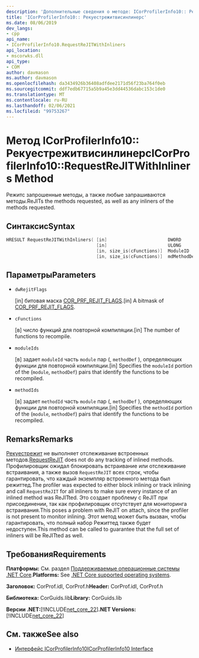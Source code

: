 ```yaml
---
description: 'Дополнительные сведения о методе: ICorProfilerInfo10:: Рекуестрежитвисинлинерс'
title: 'ICorProfilerInfo10:: Рекуестрежитвисинлинерс'
ms.date: 08/06/2019
dev_langs:
- cpp
api_name:
- ICorProfilerInfo10.RequestReJITWithInliners
api_location:
- mscorwks.dll
api_type:
- COM
author: davmason
ms.author: davmason
ms.openlocfilehash: da3434926b36408adfdee2171d56f23ba764f0eb
ms.sourcegitcommit: ddf7edb67715a5b9a45e3dd44536dabc153c1de0
ms.translationtype: MT
ms.contentlocale: ru-RU
ms.lasthandoff: 02/06/2021
ms.locfileid: "99753267"
---
```

# <a name="icorprofilerinfo10requestrejitwithinliners-method"></a><span data-ttu-id="63e95-103">Метод ICorProfilerInfo10:: Рекуестрежитвисинлинерс</span><span class="sxs-lookup"><span data-stu-id="63e95-103">ICorProfilerInfo10::RequestReJITWithInliners Method</span></span>

<span data-ttu-id="63e95-104">Режитс запрошенные методы, а также любые запрашиваются методы.</span><span class="sxs-lookup"><span data-stu-id="63e95-104">ReJITs the methods requested, as well as any inliners of the methods requested.</span></span>

## <a name="syntax"></a><span data-ttu-id="63e95-105">Синтаксис</span><span class="sxs-lookup"><span data-stu-id="63e95-105">Syntax</span></span>

```cpp
HRESULT RequestReJITWithInliners( [in]                       DWORD       dwRejitFlags,
                                  [in]                       ULONG       cFunctions,
                                  [in, size_is(cFunctions)]  ModuleID    moduleIds[],
                                  [in, size_is(cFunctions)]  mdMethodDef methodIds[]);
```

## <a name="parameters"></a><span data-ttu-id="63e95-106">Параметры</span><span class="sxs-lookup"><span data-stu-id="63e95-106">Parameters</span></span>

- `dwRejitFlags`

  <span data-ttu-id="63e95-107">\[in] битовая маска [COR_PRF_REJIT_FLAGS](cor-prf-rejit-flags-enumeration.md).</span><span class="sxs-lookup"><span data-stu-id="63e95-107">\[in] A bitmask of [COR_PRF_REJIT_FLAGS](cor-prf-rejit-flags-enumeration.md).</span></span>

- `cFunctions`

  <span data-ttu-id="63e95-108">\[в] число функций для повторной компиляции.</span><span class="sxs-lookup"><span data-stu-id="63e95-108">\[in] The number of functions to recompile.</span></span>

- `moduleIds`

  <span data-ttu-id="63e95-109">\[в] задает `moduleId` часть `module` пар (, `methodDef` ), определяющих функции для повторной компиляции.</span><span class="sxs-lookup"><span data-stu-id="63e95-109">\[in] Specifies the `moduleId` portion of the (`module`, `methodDef`) pairs that identify the functions to be recompiled.</span></span>

- `methodIds`

  <span data-ttu-id="63e95-110">\[в] задает `methodId` часть `module` пар (, `methodDef` ), определяющих функции для повторной компиляции.</span><span class="sxs-lookup"><span data-stu-id="63e95-110">\[in] Specifies the `methodId` portion of the (`module`, `methodDef`) pairs that identify the functions to be recompiled.</span></span>

## <a name="remarks"></a><span data-ttu-id="63e95-111">Remarks</span><span class="sxs-lookup"><span data-stu-id="63e95-111">Remarks</span></span>

<span data-ttu-id="63e95-112">[Рекуестрежит](icorprofilerinfo4-requestrejit-method.md) не выполняет отслеживание встроенных методов.</span><span class="sxs-lookup"><span data-stu-id="63e95-112">[RequestReJIT](icorprofilerinfo4-requestrejit-method.md) does not do any tracking of inlined methods.</span></span> <span data-ttu-id="63e95-113">Профилировщик ожидал блокировать встраивание или отслеживание встраивания, а также вызов `RequestReJIT` всех строк, чтобы гарантировать, что каждый экземпляр встроенного метода был режиттед.</span><span class="sxs-lookup"><span data-stu-id="63e95-113">The profiler was expected to either block inlining or track inlining and call `RequestReJIT` for all inliners to make sure every instance of an inlined method was ReJITted.</span></span> <span data-ttu-id="63e95-114">Это создает проблему с ReJIT при присоединении, так как профилировщик отсутствует для мониторинга встраивания.</span><span class="sxs-lookup"><span data-stu-id="63e95-114">This poses a problem with ReJIT on attach, since the profiler is not present to monitor inlining.</span></span> <span data-ttu-id="63e95-115">Этот метод может быть вызван, чтобы гарантировать, что полный набор Режиттед также будет недоступен.</span><span class="sxs-lookup"><span data-stu-id="63e95-115">This method can be called to guarantee that the full set of inliners will be ReJITted as well.</span></span>

## <a name="requirements"></a><span data-ttu-id="63e95-116">Требования</span><span class="sxs-lookup"><span data-stu-id="63e95-116">Requirements</span></span>

<span data-ttu-id="63e95-117">**Платформы:** См. раздел [Поддерживаемые операционные системы .NET Core](../../../core/install/windows.md?pivots=os-windows).</span><span class="sxs-lookup"><span data-stu-id="63e95-117">**Platforms:** See [.NET Core supported operating systems](../../../core/install/windows.md?pivots=os-windows).</span></span>

<span data-ttu-id="63e95-118">**Заголовок:** CorProf.idl, CorProf.h</span><span class="sxs-lookup"><span data-stu-id="63e95-118">**Header:** CorProf.idl, CorProf.h</span></span>

<span data-ttu-id="63e95-119">**Библиотека:** CorGuids.lib</span><span class="sxs-lookup"><span data-stu-id="63e95-119">**Library:** CorGuids.lib</span></span>

<span data-ttu-id="63e95-120">**Версии .NET:**[!INCLUDE[net_core_22](../../../../includes/net-core-30-md.md)]</span><span class="sxs-lookup"><span data-stu-id="63e95-120">**.NET Versions:** [!INCLUDE[net_core_22](../../../../includes/net-core-30-md.md)]</span></span>

## <a name="see-also"></a><span data-ttu-id="63e95-121">См. также</span><span class="sxs-lookup"><span data-stu-id="63e95-121">See also</span></span>

- [<span data-ttu-id="63e95-122">Интерфейс ICorProfilerInfo10</span><span class="sxs-lookup"><span data-stu-id="63e95-122">ICorProfilerInfo10 Interface</span></span>](icorprofilerinfo10-interface.md)
